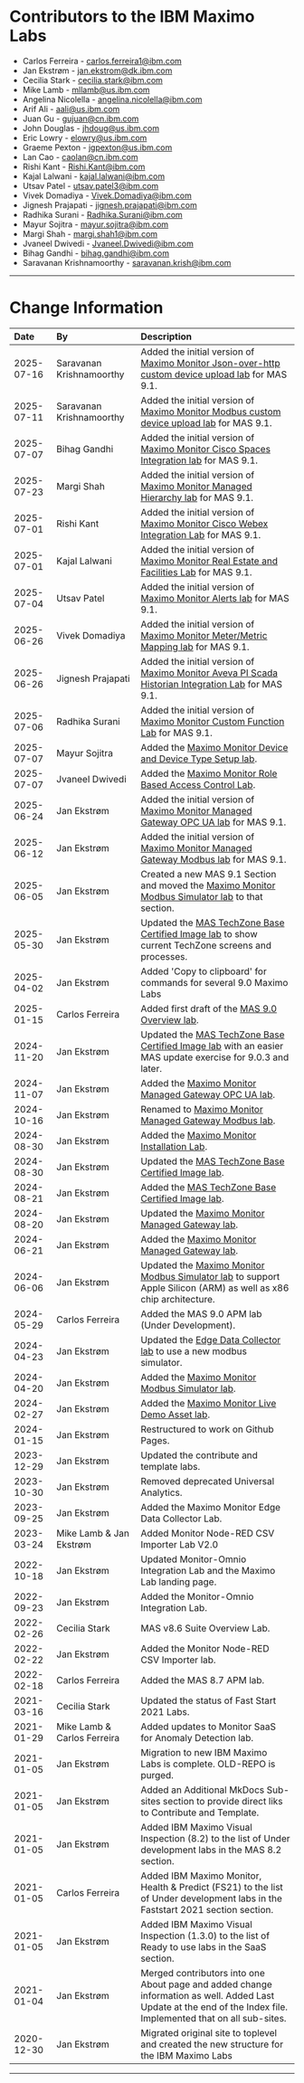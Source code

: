 # Contributors to the IBM Maximo Labs

- Carlos Ferreira - <carlos.ferreira1@ibm.com>
- Jan Ekstrøm - <jan.ekstrom@dk.ibm.com>
- Cecilia Stark - <cecilia.stark@ibm.com>
- Mike Lamb - <mllamb@us.ibm.com>
- Angelina Nicolella - <angelina.nicolella@ibm.com>
- Arif Ali - <aali@us.ibm.com>
- Juan Gu -  <gujuan@cn.ibm.com>
- John Douglas - <jhdoug@us.ibm.com>
- Eric Lowry - <elowry@us.ibm.com>
- Graeme Pexton - <jgpexton@us.ibm.com>
- Lan Cao - <caolan@cn.ibm.com>
- Rishi Kant - <Rishi.Kant@ibm.com>
- Kajal Lalwani - <kajal.lalwani@ibm.com>
- Utsav Patel - <utsav.patel3@ibm.com>
- Vivek Domadiya - <Vivek.Domadiya@ibm.com>
- Jignesh Prajapati - <jignesh.prajapati@ibm.com>
- Radhika Surani - <Radhika.Surani@ibm.com>
- Mayur Sojitra - <mayur.sojitra@ibm.com>
- Margi Shah - <margi.shah1@ibm.com>
- Jvaneel Dwivedi - <Jvaneel.Dwivedi@ibm.com>
- Bihag Gandhi - <bihag.gandhi@ibm.com>
- Saravanan Krishnamoorthy - <saravanan.krish@ibm.com>
 

---

# Change Information

|Date      |By             | Description                                                                            |
|:---------|:--------------|:---------------------------------------------------------------------------------------|
|2025-07-16|Saravanan Krishnamoorthy   |Added the initial version of [Maximo Monitor Json-over-http custom device upload lab](../monitor_managed_gw_json_9.1/) for MAS 9.1. |
|2025-07-11|Saravanan Krishnamoorthy   |Added the initial version of [Maximo Monitor Modbus custom device upload lab](../monitor_modbus_custom_device_9.1/) for MAS 9.1. |
|2025-07-07|Bihag Gandhi   |Added the initial version of [Maximo Monitor Cisco Spaces Integration lab](../monitor_cisco_spaces_integration_9.1/) for MAS 9.1. |
|2025-07-23|Margi Shah     |Added the initial version of [Maximo Monitor Managed Hierarchy lab](../monitor_managed_hierarchy_9.1/) for MAS 9.1. |
|2025-07-01|Rishi Kant    |Added the initial version of [Maximo Monitor Cisco Webex Integration Lab](../monitor_cisco_webex_integration_9.1/) for MAS 9.1. |
|2025-07-01|Kajal Lalwani    |Added the initial version of [ Maximo Monitor Real Estate and Facilities Lab](../monitor_MREF_9.1/) for MAS 9.1. |
|2025-07-04|Utsav Patel    |Added the initial version of [Maximo Monitor Alerts lab](../monitor_managed_alerts_9.1/) for MAS 9.1. |
|2025-06-26|Vivek Domadiya |Added the initial version of [Maximo Monitor Meter/Metric Mapping lab](../monitor_meter_metric_mapping_9.1/) for MAS 9.1. |
|2025-06-26|Jignesh Prajapati    |Added the initial version of [Maximo Monitor Aveva PI Scada Historian Integration Lab](../monitor_avevapi_scada_historian_integration_9.1/) for MAS 9.1. |
|2025-07-06|Radhika Surani    |Added the initial version of [Maximo Monitor Custom Function Lab](../monitor_custom_function_9.1/) for MAS 9.1. |
|2025-07-07|Mayur Sojitra|Added the [Maximo Monitor Device and Device Type Setup lab](../monitor_device_devicetype_setup_9.1/). |
|2025-07-07|Jvaneel Dwivedi|Added the [Maximo Monitor Role Based Access Control Lab](../monitor_role_based_access_control_9.1/). |
|2025-06-24|Jan Ekstrøm    |Added the initial version of [Maximo Monitor Managed Gateway OPC UA lab](../monitor_managed_gw_opcua_9.1/) for MAS 9.1. |
|2025-06-12|Jan Ekstrøm    |Added the initial version of [Maximo Monitor Managed Gateway Modbus lab](../monitor_managed_gw_modbus_9.1/) for MAS 9.1. |
|2025-06-05|Jan Ekstrøm    |Created a new MAS 9.1 Section and moved the [Maximo Monitor Modbus Simulator lab](../monitor_modbus_simulator/) to that section.|
|2025-05-30|Jan Ekstrøm    |Updated the [MAS TechZone Base Certified Image lab](../mas_techzone_base/) to show current TechZone screens and processes.  |
|2025-04-02|Jan Ekstrøm    |Added 'Copy to clipboard' for commands for several 9.0 Maximo Labs                      |
|2025-01-15|Carlos Ferreira|Added first draft of the [MAS 9.0 Overview lab](../mas_9.0/).                           |
|2024-11-20|Jan Ekstrøm    |Updated the [MAS TechZone Base Certified Image lab](../mas_techzone_base/) with an easier MAS update exercise for 9.0.3 and later.             |
|2024-11-07|Jan Ekstrøm    |Added the [Maximo Monitor Managed Gateway OPC UA lab](../monitor_managed_gw_opcua_9.0/).|
|2024-10-16|Jan Ekstrøm    |Renamed to [Maximo Monitor Managed Gateway Modbus lab](../monitor_managed_gw_modbus_9.0/). |
|2024-08-30|Jan Ekstrøm    |Added the [Maximo Monitor Installation Lab](../monitor_installation/).                  |
|2024-08-30|Jan Ekstrøm    |Updated the [MAS TechZone Base Certified Image lab](../mas_techzone_base/).             |
|2024-08-21|Jan Ekstrøm    |Added the [MAS TechZone Base Certified Image lab](../mas_techzone_base/).               |
|2024-08-20|Jan Ekstrøm    |Updated the [Maximo Monitor Managed Gateway lab](../monitor_managed_gateway_9.0/).      |
|2024-06-21|Jan Ekstrøm    |Added the [Maximo Monitor Managed Gateway lab](../monitor_managed_gateway_9.0/).        |
|2024-06-06|Jan Ekstrøm    |Updated the [Maximo Monitor Modbus Simulator lab](../monitor_modbus_simulator/) to support Apple Silicon (ARM) as well as x86 chip architecture.|
|2024-05-29|Carlos Ferreira|Added the MAS 9.0 APM lab (Under Development).                                          |
|2024-04-23|Jan Ekstrøm    |Updated the [Edge Data Collector lab](../edc_8.11/) to use a new modbus simulator.      |
|2024-04-20|Jan Ekstrøm    |Added the [Maximo Monitor Modbus Simulator lab](../monitor_modbus_simulator/).          |
|2024-02-27|Jan Ekstrøm    |Added the [Maximo Monitor Live Demo Asset lab](../monitor_live_demo_asset/).            |
|2024-01-15|Jan Ekstrøm    |Restructured to work on Github Pages.                                                   |
|2023-12-29|Jan Ekstrøm    |Updated the contribute and template labs.                                               |
|2023-10-30|Jan Ekstrøm    |Removed deprecated Universal Analytics.                                                 |
|2023-09-25|Jan Ekstrøm    |Added the Maximo Monitor Edge Data Collector Lab.                                       |
|2023-03-24|Mike Lamb & Jan Ekstrøm|Added Monitor Node-RED CSV Importer Lab V2.0|
|2022-10-18|Jan Ekstrøm|Updated Monitor-Omnio Integration Lab and the Maximo Lab landing page.|
|2022-09-23|Jan Ekstrøm|Added the Monitor-Omnio Integration Lab.|
|2022-02-26|Cecilia Stark|MAS v8.6 Suite Overview Lab. |
|2022-02-22|Jan Ekstrøm|Added the Monitor Node-RED CSV Importer lab.|
|2022-02-18|Carlos Ferreira|Added the MAS 8.7 APM lab.|
|2021-03-16|Cecilia Stark|Updated the status of Fast Start 2021 Labs.|
|2021-01-29|Mike Lamb & Carlos Ferreira |Added updates to Monitor SaaS for Anomaly Detection lab. |
|2021-01-05|Jan Ekstrøm|Migration to new IBM Maximo Labs is complete. OLD-REPO is purged.|
|2021-01-05|Jan Ekstrøm|Added an Additional MkDocs Sub-sites section to provide direct liks to Contribute and Template.|
|2021-01-05|Jan Ekstrøm|Added IBM Maximo Visual Inspection (8.2) to the list of Under development labs in the MAS 8.2 section.|
|2021-01-05|Carlos Ferreira|Added IBM Maximo Monitor, Health & Predict (FS21) to the list of Under development labs in the Faststart 2021 section section.|
|2021-01-05|Jan Ekstrøm|Added IBM Maximo Visual Inspection (1.3.0) to the list of Ready to use labs in the SaaS section.|
|2021-01-04|Jan Ekstrøm|Merged contributors into one About page and added change information as well. Added Last Update at the end of the Index file. Implemented that on all sub-sites.|
|2020-12-30|Jan Ekstrøm|Migrated original site to toplevel and created the new structure for the IBM Maximo Labs |

---
